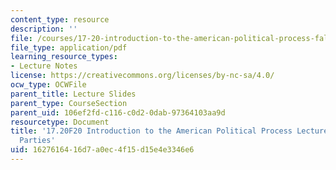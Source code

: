 ```yaml
---
content_type: resource
description: ''
file: /courses/17-20-introduction-to-the-american-political-process-fall-2020/1627616416d7a0ec4f15d15e4e3346e6_MIT17_20F20_lec13.pdf
file_type: application/pdf
learning_resource_types:
- Lecture Notes
license: https://creativecommons.org/licenses/by-nc-sa/4.0/
ocw_type: OCWFile
parent_title: Lecture Slides
parent_type: CourseSection
parent_uid: 106ef2fd-c116-c0d2-0dab-97364103aa9d
resourcetype: Document
title: '17.20F20 Introduction to the American Political Process Lecture Slides 13:
  Parties'
uid: 16276164-16d7-a0ec-4f15-d15e4e3346e6
---
```

